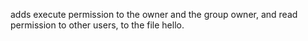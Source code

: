  adds execute permission to the owner and the group owner, and read permission to other users, to the file hello.
